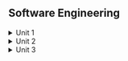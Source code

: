 ## Software Engineering
<details>
<summary>Unit 1</summary>

- Software 
  - Introduction
  - Characteristics
  - Components
  - Applications
  - Software Process Model
  - Software Development Life Cycle
- Models
  - Introduction
  - Waterfall Model
  - Spiral Model
  - Prototyping Model
- Software Poject Management
  - Introduction 
  - Concept
  - Components
- Metrics
  - Introduction
  - Role of metrics 
  - Types of Metrics
    - Product Metrics
    - Process Metrics
    - Project Metrics
  - Normalization of Metrics
    - Size Oriented Metrics
    - Function Oriented Metrics
- Measurement
  - Introduction
  - Principles of Measurement
    - Formulation
    - Colection
    - Analysis
    - Interpretation
    - Feedback 
  - Types of Measurement
    - Direct Measurement
    - Indirect Measurement
</details>

<details>
<summary>Unit 2</summary>

- Software Project Planning 
  - Objective
  - Guidelines
  - Process
  - Activities
  - Decomposition Techniques
  - Software Sizing
  - Problem Based Estimation
  - Cost estimation Model
  - COCOMO Model
  - The software Equation
- System Analysis
  - Introduction
  - Design
  - Principles of Structured Analysis
  - Requirement Analysis
  - Software requirement Specification
  - Entity Relationship Diagram
  - Data Dictionary
  - Notations Tables of Data Dictionary
</details>


<details>
<summary>Unit 3</summary>

- Software Design
  - Introduction
    - Mechanism to convert user requirements into sutable forms which helps the progrmmer in software coding and implementaion.
    - SRS documentaion into simple form (`design`).
    - Representing the clint's requirement. 
    - In `SDLC` phase Design is the first steps to move the consentration from problem domain to solution domain.
    - Elements of a System
      - **Architecture** : Flowchart
      - **Modules** : Focus on specific task like in sign up page username section is a kind of module that only takes the name of user. Password section takes the password. 
      - **Component** : Perform a perticular functionality like sign up page store the data of user in database. login page porvide permission to authorized user.
      - **Interface** : Connection of diffrent components and make a interface. eg: connection of components like signup page, login page, Home page, Product page, and Contact page makes the interface of a website.
      
  - Objective
    - 
  - Principles
  - Concepts
- Methodologies
  - Introduction
  - Data Design
  - Architectural Design
  - Procedural Design
  - Object Oriented Concepts
- Testing
  - Testing Fundamentals
  - Priciples of testing fundamentals
  - Software Testability
  - Test Cases
  - Types of test cases
  - Unit testing
  - White Box Testing
  - Black Box Testing
  - Testing Strategies
    - Validation
    - Verification
    - Integration Testing 

</details>

